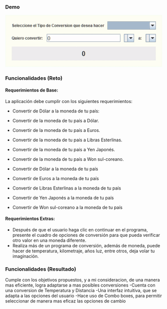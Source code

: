 ### Demo
![Java App](demo.gif)

### Funcionalidades (Reto)

#### Requerimientos de Base:

La aplicación debe cumplir con los siguientes requerimientos:

- Convertir de Dólar a la moneda de tu país:
- Convertir de la moneda de tu país a Dólar.
- Convertir de la moneda de tu país a Euros.
- Convertir de la moneda de tu país a Libras Esterlinas.
- Convertir de la moneda de tu país a Yen Japonés.
- Convertir de la moneda de tu país a Won sul-coreano.

- Convertir de Dólar a la moneda de tu país
- Convertir de Euros a la moneda de tu país
- Convertir de Libras Esterlinas a la moneda de tu país
- Convertir de Yen Japonés a la moneda de tu país
- Convertir de Won sul-coreano a la moneda de tu país

#### Requerimientos Extras:

- Después de que el usuario haga clic en continuar en el programa, presente el cuadro de opciones de conversión para que pueda verificar otro valor en una moneda diferente.
- Realiza más de un programa de conversión, además de moneda, puede hacer de temperatura, kilometraje, años luz, entre otros, deja volar tu imaginación.

### Funcionalidades (Resultado)

Cumple con los objetivos propuestos, y a mi consideracion, de una manera mas eficiente, logra adaptarse a mas posibles conversiones
-Cuenta con una conversion de Temperatura y Distancia
-Una interfaz intuitiva, que se adapta a las opciones del usuario
-Hace uso de Combo boxes, para permitir seleccionar de manera mas eficaz las opciones de cambio
